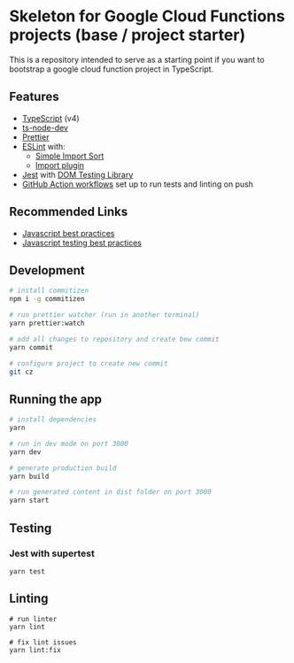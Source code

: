 # Skeleton for Google Cloud Functions projects (base / project starter)

This is a repository intended to serve as a starting point if you want to bootstrap a google cloud function project in TypeScript.

## Features

- [TypeScript](https://www.typescriptlang.org/) (v4)
- [ts-node-dev](https://github.com/wclr/ts-node-dev)
- [Prettier](https://prettier.io/)
- [ESLint](https://eslint.org/) with:
  - [Simple Import Sort](https://github.com/lydell/eslint-plugin-simple-import-sort/)
  - [Import plugin](https://github.com/benmosher/eslint-plugin-import/)
- [Jest](https://jestjs.io) with [DOM Testing Library](https://testing-library.com/docs/dom-testing-library/intro)
- [GitHub Action workflows](https://github.com/features/actions) set up to run tests and linting on push

## Recommended Links
- [Javascript best practices](https://github.com/goldbergyoni/nodebestpractices.git)
- [Javascript testing best practices](https://github.com/goldbergyoni/javascript-testing-best-practices.git)
## Development

```bash
# install commitizen 
npm i -g commitizen

# run prettier watcher (run in another terminal)
yarn prettier:watch

# add all changes to repository and create bew commit
yarn commit

# configure project to create new commit
git cz
```

## Running the app

```bash
# install dependencies
yarn

# run in dev mode on port 3000
yarn dev

# generate production build
yarn build

# run generated content in dist folder on port 3000
yarn start
```

## Testing

### Jest with supertest

```
yarn test
```

## Linting

```
# run linter
yarn lint

# fix lint issues
yarn lint:fix
```
